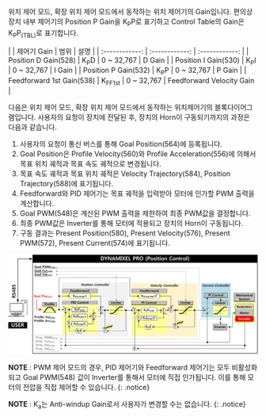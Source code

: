 위치 제어 모드, 확장 위치 제어 모드에서 동작하는 위치 제어기의 Gain입니다. 편의상 장치 내부 제어기의 Position P Gain을 K<sub>P</sub>P로 표기하고 Control Table의 Gain은 K<sub>P</sub>P<sub>(TBL)</sub>로 표기합니다.

|                      | 제어기 Gain     | 범위 | 설명 |
| :------------:       | :------------: | :------------: |
| Position D Gain(528) | K<sub>P</sub>D | 0 ~ 32,767 | D Gain |
| Position I Gain(530) | K<sub>P</sub>I | 0 ~ 32,767 | I Gain |
| Position P Gain(532) | K<sub>P</sub>P | 0 ~ 32,767 | P Gain |
| Feedforward 1st Gain(538) | K<sub>FF1st</sub> | 0 ~ 32,767 | Feedforward Velocity Gain |

다음은 위치 제어 모드, 확장 위치 제어 모드에서 동작하는 위치제어기의 블록다이어그램입니다. 사용자의 요청이 장치에 전달된 후, 장치의 Horn이 구동되기까지의 과정은 다음과 같습니다.

1. 사용자의 요청이 통신 버스를 통해 Goal Position(564)에 등록됩니다.
2. Goal Position은 Profile Velocity(560)와 Profile Acceleration(556)에 의해서 목표 위치 궤적과 목표 속도 궤적으로 변경됩니다.
3. 목표 속도 궤적과 목표 위치 궤적은 Velocity Trajectory(584), Position Trajectory(588)에 표기됩니다.
4. Feedforward와 PID 제어기는 목표 궤적을 입력받아 모터에 인가할 PWM 출력을 계산합니다.
5. Goal PWM(548)은 계산된 PWM 출력을 제한하여 최종 PWM값을 결정합니다.
6. 최종 PWM값은 Inverter를 통해 모터에 적용되고 장치의 Horn이 구동됩니다.
7. 구동 결과는 Present Position(580), Present Velocity(576), Present PWM(572), Present Current(574)에 표기됩니다.

![](/assets/images/dxl/pro/proplus_position_controller.png)

**NOTE** : PWM 제어 모드의 경우, PID 제어기와 Feedforward 제어기는 모두 비활성화되고 Goal PWM(548) 값이 Inverter를 통해서 모터에 직접 인가됩니다. 이를 통해 모터의 전압을 직접 제어할 수 있습니다.
{: .notice}

**NOTE** : K<sub>a</sub>는 Anti-windup Gain로서 사용자가 변경할 수는 없습니다.
{: .notice}
